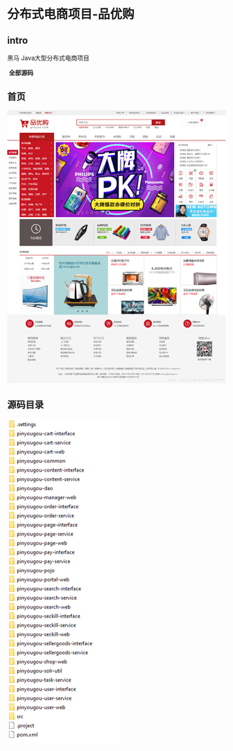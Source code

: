 # 分布式电商项目-品优购

## intro

黑马 Java大型分布式电商项目

​	**全部源码**

## 首页

![index](doc\index.png)

## 源码目录

![project](doc\project.png)